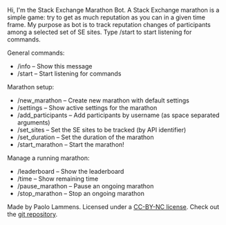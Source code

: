 Hi, I'm the Stack Exchange Marathon Bot. A Stack Exchange marathon is a simple game: try to get as much reputation as you can in a given time frame. My purpose as bot is to track reputation changes of participants among a selected set of SE sites. Type /start to start listening for commands.

General commands:
 - /info – Show this message
 - /start – Start listening for commands

Marathon setup:
 - /new\_marathon – Create new marathon with default settings
 - /settings – Show active settings for the marathon
 - /add\_participants – Add participants by username (as space separated arguments)
 - /set\_sites – Set the SE sites to be tracked (by API identifier)
 - /set\_duration – Set the duration of the marathon
 - /start\_marathon – Start the marathon!
 
 Manage a running marathon:
 - /leaderboard – Show the leaderboard
 - /time – Show remaining time
 - /pause\_marathon – Pause an ongoing marathon
 - /stop\_marathon – Stop an ongoing marathon

Made by Paolo Lammens. Licensed under a [CC-BY-NC license](http://creativecommons.org/licenses/by-nc/4.0/).
Check out the [git repository](https://github.com/plammens/SEMarathonBot).
